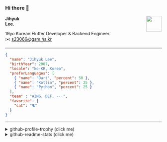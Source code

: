 ### Hi there 👋
<img src="https://github.githubassets.com/images/mona-loading-default.gif" width="50px" align="right">
</a>

**Jihyuk\
Lee.**

19yo Korean Flutter Developer & Backend Engineer.\
✉️ <s23066@gsm.hs.kr>

---

```json
{
  "name": "Jihyuk Lee",
  "birthYear": 2007,
  "locale": "ko-KR, Korea",
  "preferLanguages": [
    { "name": "Dart", "percent": 50 },
    { "name": "Kotlin", "percent": 25 },
    { "name": "Python", "percent": 25 }
  ],
  "team" : "AING, DEF, ···",
  "favorite": {
    "cat": "🐈"
  }
}
```
---
<details>
  <summary>github-profile-trophy (click me)</summary>
  
![](https://github-profile-trophy.vercel.app/?username=withJihyuk&row=1&column=8&theme=nord)
  
</details>
<details>
  <summary>github-readme-stats (click me)</summary>
  
<!--START_SECTION:waka-->
![Code Time](http://img.shields.io/badge/Code%20Time-920%20hrs%2054%20mins-blue)

![Lines of code](https://img.shields.io/badge/%EC%A0%80%EB%8A%94%20%EC%97%AC%ED%83%9C%EA%B9%8C%EC%A7%80%20-705.2%20thousand%20%EC%A4%84%EC%9D%98%20%EC%BD%94%EB%93%9C%EB%A5%BC%20%EC%9E%91%EC%84%B1%ED%96%88%EC%96%B4%EC%9A%94.-blue)

**저는 아침형 인간이에요. 🐤** 

```text
🌞 아침                     845 commits         █████░░░░░░░░░░░░░░░░░░░░   21.09 % 
🌆 낮　                     1389 commits        █████████░░░░░░░░░░░░░░░░   34.67 % 
🌃 저녁                     1412 commits        █████████░░░░░░░░░░░░░░░░   35.25 % 
🌙 밤　                     360 commits         ██░░░░░░░░░░░░░░░░░░░░░░░   08.99 % 
```


📊 **저는 이번주를 이렇게 시간을 보냈어요.** 

```text
🕑︎ Timezone: Asia/Seoul

💬 프로그래밍 언어들: 
YAML                     2 hrs 1 min         █████████████░░░░░░░░░░░░   52.37 % 
Kotlin                   1 hr 20 mins        █████████░░░░░░░░░░░░░░░░   34.69 % 
Python                   20 mins             ██░░░░░░░░░░░░░░░░░░░░░░░   08.94 % 
Markdown                 5 mins              █░░░░░░░░░░░░░░░░░░░░░░░░   02.41 % 
GitIgnore file           3 mins              ░░░░░░░░░░░░░░░░░░░░░░░░░   01.37 % 

🔥 에디터들: 
VS Code                  2 hrs 1 min         █████████████░░░░░░░░░░░░   52.30 % 
IntelliJ IDEA            1 hr 50 mins        ████████████░░░░░░░░░░░░░   47.70 % 

💻 운영 체제들: 
Mac                      3 hrs 52 mins       █████████████████████████   100.00 % 
```


 Last Updated on 09/07/2025 18:54:49 UTC
<!--END_SECTION:waka-->

</details>

</div>

